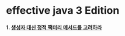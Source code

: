 # effective java 3 Edition

#### 1. [생성자 대신 정적 팩터리 메서드를 고려하라](src/main/java/com/devyu/effectivejava/no1/Main.java)